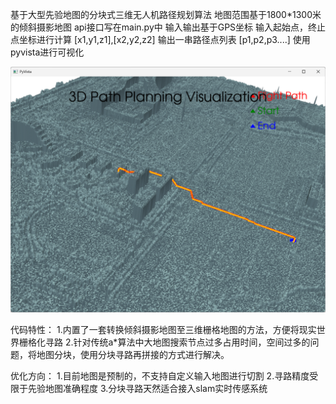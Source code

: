 基于大型先验地图的分块式三维无人机路径规划算法
地图范围基于1800*1300米的倾斜摄影地图
api接口写在main.py中 
输入输出基于GPS坐标
输入起始点，终止点坐标进行计算 [x1,y1,z1],[x2,y2,z2]
输出一串路径点列表 [p1,p2,p3....]
使用pyvista进行可视化

![Image text](https://github.com/K1ng-fries/pathfind3d/blob/main/image%20(1).png?raw=true)

代码特性：
1.内置了一套转换倾斜摄影地图至三维栅格地图的方法，方便将现实世界栅格化寻路
2.针对传统a*算法中大地图搜索节点过多占用时间，空间过多的问题，将地图分块，使用分块寻路再拼接的方式进行解决。

优化方向：
1.目前地图是预制的，不支持自定义输入地图进行切割
2.寻路精度受限于先验地图准确程度
3.分块寻路天然适合接入slam实时传感系统
